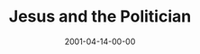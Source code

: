 ---
layout: message
category: message
series: "Close Encounters"
title: "Jesus and the Politician"
date: 2001-04-14-00-00
message_id: 336
---